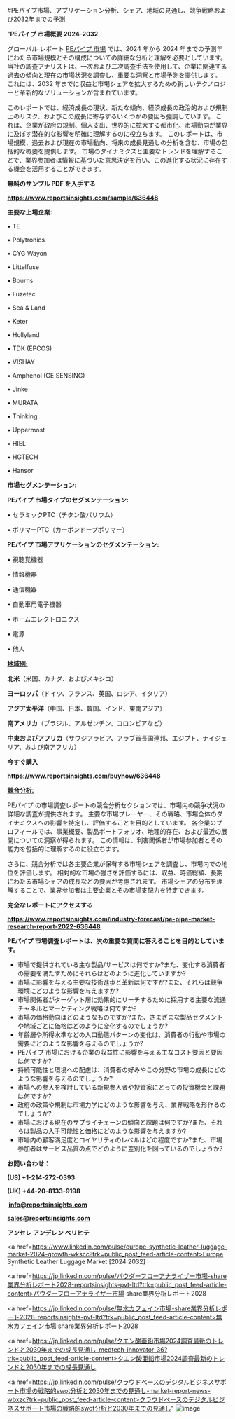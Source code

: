 #PEパイプ市場、アプリケーション分析、シェア、地域の見通し、競争戦略および2032年までの予測

"<strong>PEパイプ 市場概要 2024-2032</strong>

グローバル レポート <a href=https://www.reportsinsights.com/sample/636448>PEパイプ 市場</a> では、2024 年から 2024 年までの予測年にわたる市場規模とその構成についての詳細な分析と理解を必要としています。 当社の調査アナリストは、一次および二次調査手法を使用して、企業に関連する過去の傾向と現在の市場状況を調査し、重要な洞察と市場予測を提供します。 これには、2032 年までに収益と市場シェアを拡大​​するための新しいテクノロジーと革新的なソリューションが含まれています。

このレポートでは、経済成長の現状、新たな傾向、経済成長の政治的および規制上のリスク、およびこの成長に寄与するいくつかの要因も強調しています。 これは、企業が政府の規制、個人支出、世界的に拡大する都市化、市場動向が業界に及ぼす潜在的な影響を明確に理解するのに役立ちます。 このレポートは、市場規模、過去および現在の市場動向、将来の成長見通しの分析を含む、市場の包括的な概要を提供します。 市場のダイナミクスと主要なトレンドを理解することで、業界参加者は情報に基づいた意思決定を行い、この進化する状況に存在する機会を活用することができます。

<strong><b>無料のサンプル PDF を入手する</b></strong>

<a href=https://www.reportsinsights.com/sample/636448><strong><u>https://www.reportsinsights.com/sample/636448</u></strong></a>

<strong>主要な上場企業:</strong>

• TE

• Polytronics

• CYG Wayon

• Littelfuse

• Bourns

• Fuzetec

• Sea & Land

• Keter

• Hollyland

• TDK (EPCOS)

• VISHAY

• Amphenol (GE SENSING)

• Jinke

• MURATA

• Thinking

• Uppermost

• HIEL

• HGTECH

• Hansor

<strong><u>市場セグメンテーション</u></strong><strong><u>:</u></strong>

<strong>PEパイプ 市場タイプのセグメンテーション:</strong>

• セラミックPTC（チタン酸バリウム）

• ポリマーPTC（カーボンドープポリマー）

<strong>PEパイプ 市場アプリケーションのセグメンテーション:</strong>

• 視聴覚機器

• 情報機器

• 通信機器

• 自動車用電子機器

• ホームエレクトロニクス

• 電源

• 他人

<strong><u>地域別</u></strong><strong><u>:</u></strong>

<strong>北米</strong>（米国、カナダ、およびメキシコ）

<strong>ヨーロッパ</strong>（ドイツ、フランス、英国、ロシア、イタリア）

<strong>アジア太平洋</strong>（中国、日本、韓国、インド、東南アジア）

<strong>南アメリカ</strong>（ブラジル、アルゼンチン、コロンビアなど）

<strong>中東およびアフリカ</strong>（サウジアラビア、アラブ首長国連邦、エジプト、ナイジェリア、および南アフリカ）

<strong>今すぐ購入</strong>

<a href=https://www.reportsinsights.com/buynow/636448><strong><u>https://www.reportsinsights.com/buynow/636448</u></strong></a>

<strong><u>競合分析:</u></strong>

PEパイプ の市場調査レポートの競合分析セクションでは、市場内の競争状況の詳細な調査が提供されます。 主要な市場プレーヤー、その戦略、市場全体のダイナミクスへの影響を特定し、評価することを目的としています。 各企業のプロフィールでは、事業概要、製品ポートフォリオ、地理的存在、および最近の展開についての洞察が得られます。 この情報は、利害関係者が市場参加者とその能力を包括的に理解するのに役立ちます。

さらに、競合分析では各主要企業が保有する市場シェアを調査し、市場内での地位を評価します。 相対的な市場の強さを評価するには、収益、時価総額、長期にわたる市場シェアの成長などの要因が考慮されます。 市場シェアの分布を理解することで、業界参加者は主要企業とその市場支配力を特定できます。

<strong>完全なレポートにアクセスする</strong>

<a href=https://www.reportsinsights.com/industry-forecast/pe-pipe-market-research-report-2022-636448><strong><u><b>https://www.reportsinsights.com/industry-forecast/pe-pipe-market-research-report-2022-636448</b></u></strong></a>

<strong><b>PEパイプ 市場調査レポートは、次の重要な質問に答えることを目的としています。</b></strong>
<ul>
  <li>市場で提供されている主な製品/サービスは何ですか?また、変化する消費者の需要を満たすためにそれらはどのように進化していますか?</li>
  <li>市場に影響を与える主要な技術進歩と革新は何ですか?また、それらは競争環境にどのような影響を与えますか?</li>
  <li>市場関係者がターゲット層に効果的にリーチするために採用する主要な流通チャネルとマーケティング戦略は何ですか?</li>
  <li>市場の価格動向はどのようなものですか?また、さまざまな製品セグメントや地域ごとに価格はどのように変化するのでしょうか?</li>
  <li>年齢層や所得水準などの人口動態パターンの変化は、消費者の行動や市場の需要にどのような影響を与えるのでしょうか?</li>
  <li>PEパイプ 市場における企業の収益性に影響を与える主なコスト要因と要因は何ですか?</li>
  <li>持続可能性と環境への配慮は、消費者の好みやこの分野の市場の成長にどのような影響を与えるのでしょうか?</li>
  <li>市場への参入を検討している新規参入者や投資家にとっての投資機会と課題は何ですか?</li>
  <li>政府の政策や規制は市場力学にどのような影響を与え、業界戦略を形作るのでしょうか?</li>
  <li>市場における現在のサプライチェーンの傾向と課題は何ですか?また、それらは製品の入手可能性と価格にどのような影響を与えますか?</li>
  <li>市場内の顧客満足度とロイヤリティのレベルはどの程度ですか?また、市場参加者はサービス品質の点でどのように差別化を図っているのでしょうか?</li>
</ul>
<strong>お問い合わせ：</strong>

<strong>(US) +1-214-272-0393</strong>

<strong>(UK) +44-20-8133-9198</strong>

<strong> </strong><a href=info@reportsinsights.com><strong><u>info@reportsinsights.com</u></strong></a>

<a href=sales@reportsinsights.com><strong><u>sales@reportsinsights.com</u></strong></a>

<strong>アンセレ アンデレン ベリヒテ</strong>

<a href=https://www.linkedin.com/pulse/europe-synthetic-leather-luggage-market-2024-growth-wkscc?trk=public_post_feed-article-content>Europe Synthetic Leather Luggage Market [2024 2032]</a>

<a href=https://jp.linkedin.com/pulse/パウダーフローアナライザー市場-share業界分析レポート2028-reportsinsights-pvt-ltd?trk=public_post_feed-article-content>パウダーフローアナライザー市場 share業界分析レポート2028</a>

<a href=https://jp.linkedin.com/pulse/無水カフェイン市場-share業界分析レポート2028-reportsinsights-pvt-ltd?trk=public_post_feed-article-content>無水カフェイン市場 share業界分析レポート2028</a>

<a href=https://jp.linkedin.com/pulse/クエン酸亜鉛市場2024調査最新のトレンドと2030年までの成長見通し-medtech-innovator-36?trk=public_post_feed-article-content>クエン酸亜鉛市場2024調査最新のトレンドと2030年までの成長見通し</a>

<a href=https://jp.linkedin.com/pulse/クラウドベースのデジタルビジネスサポート市場の戦略的swot分析と2030年までの見通し-market-report-news-wbxzc?trk=public_post_feed-article-content>クラウドベースのデジタルビジネスサポート市場の戦略的swot分析と2030年までの見通し</a>"
![image](https://github.com/ahaan12367/RIMarket24/assets/158471582/b841a889-8335-43f0-8eea-281498956cad)
